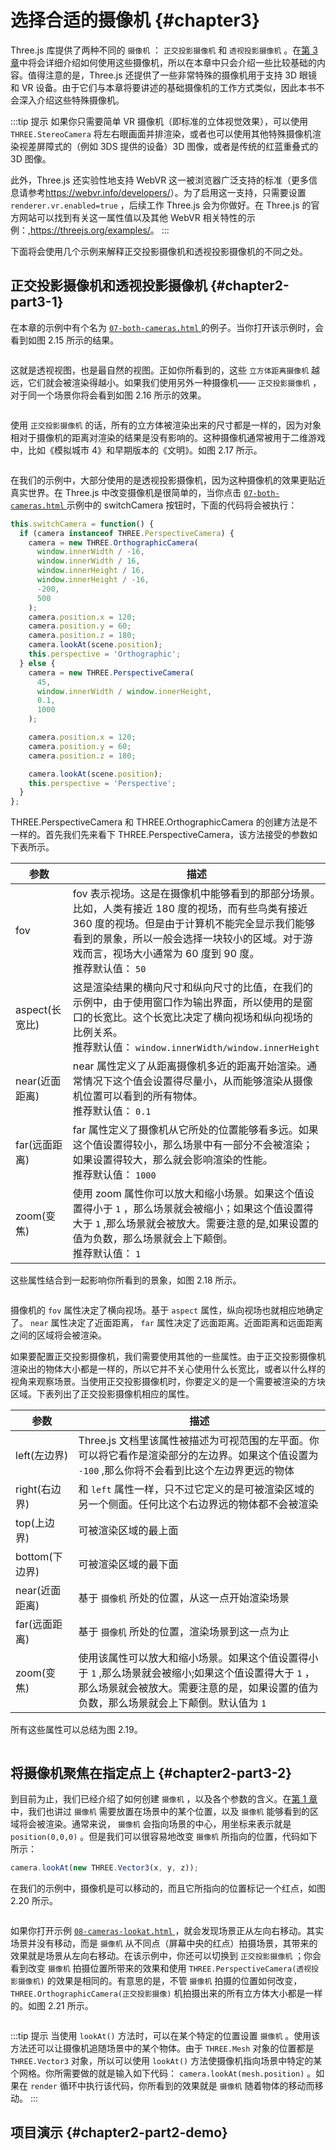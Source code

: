 # 选择合适的摄像机 {#chapter3}

Three.js 库提供了两种不同的 `摄像机` ： `正交投影摄像机` 和 `透视投影摄像机` 。在[第 3 章](/docs/chapter3/)中将会详细介绍如何使用这些摄像机，所以在本章中只会介绍一些比较基础的内容。值得注意的是，Three.js 还提供了一些非常特殊的摄像机用于支持 3D 眼镜和 VR 设备。由于它们与本章将要讲述的基础摄像机的工作方式类似，因此本书不会深入介绍这些特殊摄像机。

:::tip 提示
如果你只需要简单 VR 摄像机（即标准的立体视觉效果），可以使用 `THREE.StereoCamera` 将左右眼画面并排渲染，或者也可以使用其他特殊摄像机渲染视差屏障式的（例如 3DS 提供的设备）3D 图像，或者是传统的红蓝重叠式的 3D 图像。

此外，Three.js 还实验性地支持 WebVR 这一被浏览器广泛支持的标准（更多信息请参考<https://webvr.info/developers/>）。为了启用这一支持，只需要设置 `renderer.vr.enabled=true` ，后续工作 Three.js 会为你做好。在 Three.js 的官方网站可以找到有关这一属性值以及其他 WebVR 相关特性的示例：,<https://threejs.org/examples/>。
:::

下面将会使用几个示例来解释正交投影摄像机和透视投影摄像机的不同之处。

## 正交投影摄像机和透视投影摄像机 {#chapter2-part3-1}

在本章的示例中有个名为 [ `07-both-cameras.html` ](/example/chapter2/07-both-cameras) 的例子。当你打开该示例时，会看到如图 2.15 所示的结果。

<Image :index="15" />

这就是透视视图，也是最自然的视图。正如你所看到的，这些 `立方体距离摄像机` 越远，它们就会被渲染得越小。如果我们使用另外一种摄像机—— `正交投影摄像机` ，对于同一个场景你将会看到如图 2.16 所示的效果。

<Image :index="16" />

使用 `正交投影摄像机` 的话，所有的立方体被渲染出来的尺寸都是一样的，因为对象相对于摄像机的距离对渲染的结果是没有影响的。这种摄像机通常被用于二维游戏中，比如《模拟城市 4》和早期版本的《文明》。如图 2.17 所示。

<Image :index="17" />

在我们的示例中，大部分使用的是透视投影摄像机，因为这种摄像机的效果更贴近真实世界。在 Three.js 中改变摄像机是很简单的，当你点击 [ `07-both-cameras.html` ](/example/chapter2/07-both-cameras) 示例中的 switchCamera 按钮时，下面的代码将会被执行：

```js
this.switchCamera = function() {
  if (camera instanceof THREE.PerspectiveCamera) {
    camera = new THREE.OrthographicCamera(
      window.innerWidth / -16,
      window.innerWidth / 16,
      window.innerHeight / 16,
      window.innerHeight / -16,
      -200,
      500
    );
    camera.position.x = 120;
    camera.position.y = 60;
    camera.position.z = 180;
    camera.lookAt(scene.position);
    this.perspective = 'Orthographic';
  } else {
    camera = new THREE.PerspectiveCamera(
      45,
      window.innerWidth / window.innerHeight,
      0.1,
      1000
    );

    camera.position.x = 120;
    camera.position.y = 60;
    camera.position.z = 180;

    camera.lookAt(scene.position);
    this.perspective = 'Perspective';
  }
};
```

THREE.PerspectiveCamera 和 THREE.OrthographicCamera 的创建方法是不一样的。首先我们先来看下 THREE.PerspectiveCamera，该方法接受的参数如下表所示。

| 参数 | 描述 |
| --- | --- |
| fov | fov 表示视场。这是在摄像机中能够看到的那部分场景。比如，人类有接近 180 度的视场，而有些鸟类有接近 360 度的视场。但是由于计算机不能完全显示我们能够看到的景象，所以一般会选择一块较小的区域。对于游戏而言，视场大小通常为 60 度到 90 度。 <br> 推荐默认值： `50` |
| aspect(长宽比) | 这是渲染结果的横向尺寸和纵向尺寸的比值，在我们的示例中，由于使用窗口作为输出界面，所以使用的是窗口的长宽比。这个长宽比决定了横向视场和纵向视场的比例关系。 <br> 推荐默认值： `window.innerWidth/window.innerHeight` |
| near(近面距离) | near 属性定义了从距离摄像机多近的距离开始渲染。通常情况下这个值会设置得尽量小，从而能够渲染从摄像机位置可以看到的所有物体。 <br> 推荐默认值： `0.1` |
| far(远面距离) | far 属性定义了摄像机从它所处的位置能够看多远。如果这个值设置得较小，那么场景中有一部分不会被渲染；如果设置得较大，那么就会影响渲染的性能。 <br> 推荐默认值： `1000` |
| zoom(变焦) | 使用 zoom 属性你可以放大和缩小场景。如果这个值设置得小于 `1` ，那么场景就会被缩小；如果这个值设置得大于 `1` ,那么场景就会被放大。需要注意的是,如果设置的值为负数，那么场景就会上下颠倒。 <br> 推荐默认值： `1` |

这些属性结合到一起影响你所看到的景象，如图 2.18 所示。

<Image :index="18" />

摄像机的 `fov` 属性决定了横向视场。基于 `aspect` 属性，纵向视场也就相应地确定了。 `near` 属性决定了近面距离， `far` 属性决定了远面距离。近面距离和远面距离之间的区域将会被渲染。

如果要配置正交投影摄像机，我们需要使用其他的一些属性。由于正交投影摄像机渲染出的物体大小都是一样的，所以它并不关心使用什么长宽比，或者以什么样的视角来观察场景。当使用正交投影摄像机时，你要定义的是一个需要被渲染的方块区域。下表列出了正交投影摄像机相应的属性。

| 参数 | 描述 |
| --- | --- |
| left(左边界) | Three.js 文档里该属性被描述为可视范围的左平面。你可以将它看作是渲染部分的左边界。如果这个值设置为 `-100` ,那么你将不会看到比这个左边界更远的物体 |
| right(右边界) | 和 `left` 属性一样，只不过它定义的是可被渲染区域的另一个侧面。任何比这个右边界远的物体都不会被渲染 |
| top(上边界) | 可被渲染区域的最上面 |
| bottom(下边界) | 可被渲染区域的最下面 |
| near(近面距离) | 基于 `摄像机` 所处的位置，从这一点开始渲染场景 |
| far(远面距离) | 基于 `摄像机` 所处的位置，渲染场景到这一点为止 |
| zoom(变焦) | 使用该属性可以放大和缩小场景。如果这个值设置得小于 `1` ,那么场景就会被缩小;如果这个值设置得大于 `1` ，那么场景就会被放大。需要注意的是，如果设置的值为负数，那么场景就会上下颠倒。默认值为 `1` |

所有这些属性可以总结为图 2.19。

<Image :index="19" />

## 将摄像机聚焦在指定点上 {#chapter2-part3-2}

到目前为止，我们已经介绍了如何创建 `摄像机` ，以及各个参数的含义。在[第 1 章](/docs/chapter1/)中，我们也讲过 `摄像机` 需要放置在场景中的某个位置，以及 `摄像机` 能够看到的区域将会被渲染。通常来说， `摄像机` 会指向场景的中心，用坐标来表示就是 `position(0,0,0)` 。但是我们可以很容易地改变 `摄像机` 所指向的位置，代码如下所示：

```js
camera.lookAt(new THREE.Vector3(x, y, z));
```

在我们的示例中，摄像机是可以移动的，而且它所指向的位置标记一个红点，如图 2.20 所示。

<Image :index="20" />

如果你打开示例 [ `08-cameras-lookat.html` ](/example/chapter2/08-cameras-lookat) ，就会发现场景正从左向右移动。其实场景并没有移动，而是 `摄像机` 从不同点（屏幕中央的红点）拍摄场景，其带来的效果就是场景从左向右移动。在该示例中，你还可以切换到 `正交投影摄像机` ；你会看到改变 `摄像机` 拍摄位置所带来的效果和使用 `THREE.PerspectiveCamera(透视投影摄像机)` 的效果是相同的。有意思的是，不管 `摄像机` 拍摄的位置如何改变， `THREE.OrthographicCamera(正交投影摄像)` 机拍摄出来的所有立方体大小都是一样的。如图 2.21 所示。

<Image :index="21" />

:::tip 提示
当使用 `lookAt()` 方法时，可以在某个特定的位置设置 `摄像机` 。使用该方法还可以让摄像机追随场景中的某个物体。由于 `THREE.Mesh` 对象的位置都是 `THREE.Vector3` 对象，所以可以使用 `lookAt()` 方法使摄像机指向场景中特定的某个网格。你所需要做的就是输入如下代码： `camera.lookAt(mesh.position)` 。如果在 `render` 循环中执行该代码，你所看到的效果就是 `摄像机` 随着物体的移动而移动。
:::

## 项目演示 {#chapter2-part2-demo}

<!-- <Demo /> -->
